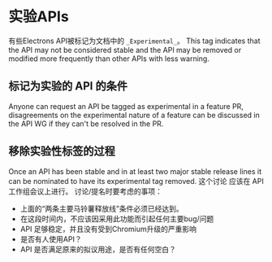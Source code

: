 # 实验APIs

有些Electrons API被标记为文档中的 `_Experimental_`。 This tag indicates that the API may not be considered stable and the API may be removed or modified more frequently than other APIs with less warning.

## 标记为实验的 API 的条件

Anyone can request an API be tagged as experimental in a feature PR, disagreements on the experimental nature of a feature can be discussed in the API WG if they can't be resolved in the PR.

## 移除实验性标签的过程

Once an API has been stable and in at least two major stable release lines it can be nominated to have its experimental tag removed.  这个讨论 应该在 API 工作组会议上进行。  讨论/提名时要考虑的事项：

* 上面的“两条主要马铃薯释放线”条件必须已经达到。
* 在这段时间内，不应该因采用此功能而引起任何主要bug/问题
* API 足够稳定，并且没有受到Chromium升级的严重影响
* 是否有人使用API？
* API 是否满足原来的拟议用途，是否有任何空白？
